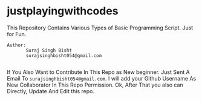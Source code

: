 # justplayingwithcodes
This Repository Contains Various Types of Basic Programming Script. Just for Fun.


```
Author:
       Suraj Singh Bisht
       surajsinghbisht054@gmail.com


```

If You Also Want to Contribute In This Repo as New beginner. Just Sent A Email To `surajsinghbisht054@gmail.com`.  I will add your Github Username As New Collaborator In This Repo Permission.
Ok, After That you also can Directly, Update And Edit this repo.


